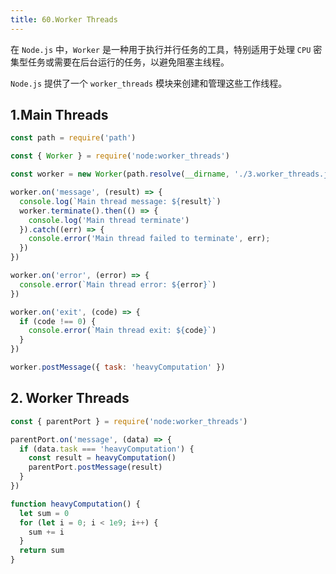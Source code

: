 ```yaml
---
title: 60.Worker Threads
---
```


在 `Node.js` 中，`Worker` 是一种用于执行并行任务的工具，特别适用于处理 `CPU` 密集型任务或需要在后台运行的任务，以避免阻塞主线程。

`Node.js` 提供了一个 `worker_threads` 模块来创建和管理这些工作线程。

## 1.Main Threads

```js
const path = require('path')

const { Worker } = require('node:worker_threads')

const worker = new Worker(path.resolve(__dirname, './3.worker_threads.js'))

worker.on('message', (result) => {
  console.log(`Main thread message: ${result}`)
  worker.terminate().then(() => {
    console.log('Main thread terminate')
  }).catch((err) => {
    console.error('Main thread failed to terminate', err);
  })
})

worker.on('error', (error) => {
  console.error(`Main thread error: ${error}`)
})

worker.on('exit', (code) => {
  if (code !== 0) {
    console.error(`Main thread exit: ${code}`)
  }
})

worker.postMessage({ task: 'heavyComputation' })
```

## 2. Worker Threads

```js
const { parentPort } = require('node:worker_threads')

parentPort.on('message', (data) => {
  if (data.task === 'heavyComputation') {
    const result = heavyComputation()
    parentPort.postMessage(result)
  }
})

function heavyComputation() {
  let sum = 0
  for (let i = 0; i < 1e9; i++) {
    sum += i
  }
  return sum
}
```
